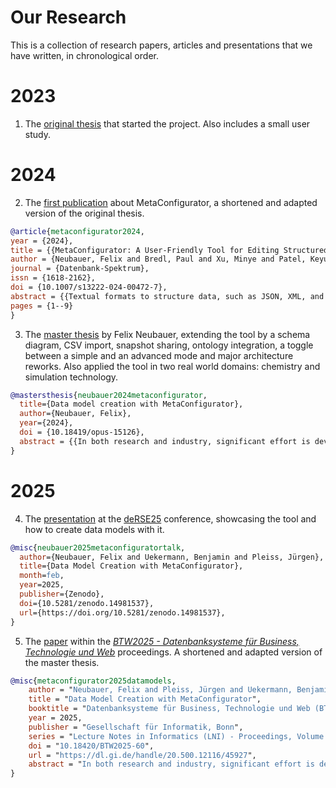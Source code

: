 # Our Research

This is a collection of research papers, articles and presentations that we have written, in chronological order.

# 2023

1. The [original thesis](./2023_10_paper_main_extended.pdf) that started the project. Also includes a small user study.



# 2024

2. The [first publication](./2024_05_paper_main_short.pdf) about MetaConfigurator, a shortened and adapted version of the original thesis.
```bibtex
@article{metaconfigurator2024, 
year = {2024}, 
title = {{MetaConfigurator: A User-Friendly Tool for Editing Structured Data Files}}, 
author = {Neubauer, Felix and Bredl, Paul and Xu, Minye and Patel, Keyuriben and Pleiss, Jürgen and Uekermann, Benjamin}, 
journal = {Datenbank-Spektrum}, 
issn = {1618-2162}, 
doi = {10.1007/s13222-024-00472-7}, 
abstract = {{Textual formats to structure data, such as JSON, XML, and YAML, are widely used for structuring data in various domains, from configuration files to research data. However, manually editing data in these formats can be complex and time-consuming. Graphical user interfaces (GUIs) can significantly reduce manual efforts and assist the user in editing the files, but developing a file-format-specific GUI requires substantial development and maintenance efforts. To address this challenge, we introduce MetaConfigurator: an open-source web application that generates its GUI depending on a given schema. Our approach differs from other schema-to-UI approaches in three key ways: 1) It offers a unified view that combines the benefits of both GUIs and text editors, 2) it enables schema editing within the same tool, and 3) it supports advanced schema features, including conditions and constraints. In this paper, we discuss the design and implementation of MetaConfigurator, backed by insights from a small-scale qualitative user study. The results indicate the effectiveness of our approach in retrieving information from data and schemas and in editing them.}}, 
pages = {1--9}
}
```

3. The [master thesis](./2024_09_master_thesis_felix_neubauer.pdf) by Felix Neubauer, extending the tool by a schema diagram, CSV import, snapshot sharing, ontology integration, a toggle between a simple and an advanced mode and major architecture reworks. Also applied the tool in two real world domains: chemistry and simulation technology.
```bibtex
@mastersthesis{neubauer2024metaconfigurator,
  title={Data model creation with MetaConfigurator},
  author={Neubauer, Felix},
  year={2024},
  doi = {10.18419/opus-15126}, 
  abstract = {{In both research and industry, significant effort is devoted to the creation of standardized data models that ensure data adheres to a specific structure, enabling the development and use of common tools. These models (also called schemas), enable data validation and facilitate collaboration by making data interoperable across various systems. Tools can assist in the creation and maintenance of data models. One such tool is MetaConfigurator, a schema editor and form generator for JSON schema and for JSON/YAML documents. It offers a unified interface that combines a traditional text editor with a graphical user interface (GUI), supporting advanced schema features such as conditions and constraints. In this work, MetaConfigurator is viewed from the perspective of three exemplary real-world use case in fields such as biochemistry and ontology management. Multiple improvements and functionalities are designed and implemented to further assist the user: 1) A more user-friendly schema editor, distinguishing between an easy and an advanced mode based on a novel meta schema builder approach; 2) A CSV import feature for seamless data transition from Excel to the JSON format with schema inference; 3) Snapshot sharing for effortless collaboration; 4) Ontology integration for auto-completion of URIs; and 5) A novel graphical diagram-like schema view for visual schema manipulation. These new functionalities are then applied to the real-world use cases, demonstrating the practical utility and improved accessibility of MetaConfigurator.}}, 
}
```

# 2025

4. The [presentation](./2025_02_conference_talk_deRSE25.pdf) at the [deRSE25](https://events.hifis.net/event/2050/) conference, showcasing the tool and how to create data models with it.
```bibtex
@misc{neubauer2025metaconfiguratortalk,
  author={Neubauer, Felix and Uekermann, Benjamin and Pleiss, Jürgen},
  title={Data Model Creation with MetaConfigurator},
  month=feb,
  year=2025,
  publisher={Zenodo},
  doi={10.5281/zenodo.14981537},
  url={https://doi.org/10.5281/zenodo.14981537},
}
```

5. The  [paper](./2025_03_paper_data_model_creation.pdf) within the [*BTW2025 - Datenbanksysteme für Business, Technologie und Web*](https://btw2025.gi.de) proceedings. A shortened and adapted version of the master thesis.
```bibtex
@misc{metaconfigurator2025datamodels,
	author = "Neubauer, Felix and Pleiss, Jürgen and Uekermann, Benjamin",
	title = "Data Model Creation with MetaConfigurator",
	booktitle = "Datenbanksysteme für Business, Technologie und Web (BTW 2025)",
	year = 2025,
	publisher = "Gesellschaft für Informatik, Bonn",
	series = "Lecture Notes in Informatics (LNI) - Proceedings, Volume P-361",
	doi = "10.18420/BTW2025-60",
	url = "https://dl.gi.de/handle/20.500.12116/45927",
	abstract = "In both research and industry, significant effort is devoted to the creation of standardized data models that ensure data adheres to a specific structure, enabling the development and use of common tools. These models (also called schemas), enable data validation and facilitate collaboration by making data interoperable across various systems. Tools can assist in the creation and maintenance of data models.  One such tool is MetaConfigurator, a schema editor and form generator for JSON schema and for JSON/YAML documents. It offers a unified interface that combines a traditional text editor with a graphical user interface (GUI), supporting advanced schema features such as conditions and constraints. Still, schema editing can be complicated for novices, since MetaConfigurator shows all options of JSON schema, which is very expressive. The following improvements and functionalities have been designed and implemented to further assist the user: 1) A more user-friendly schema editor, distinguishing between an easy and an advanced mode based on a novel meta schema builder approach; 2) A CSV import feature for seamless data transition from Excel to JSON with schema inference; 3) Snapshot sharing for effortless collaboration; 4) Ontology integration for auto-completion of URIs; and 5) A novel graphical diagram-like schema view for visual schema manipulation. These new functionalities are then applied to a real-world use case in chemistry, demonstrating the usability and improved accessibility of MetaConfigurator."
}
```
